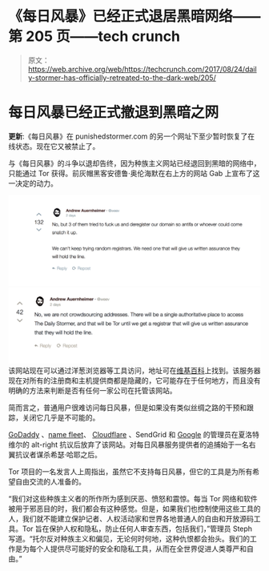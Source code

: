 # 《每日风暴》已经正式退居黑暗网络——第 205 页——tech crunch

> 原文：<https://web.archive.org/web/https://techcrunch.com/2017/08/24/daily-stormer-has-officially-retreated-to-the-dark-web/205/>

# 每日风暴已经正式撤退到黑暗之网

**更新**:《每日风暴》在 punishedstormer.com 的另一个网址下至少暂时恢复了在线状态。现在它又被禁止了。

与《每日风暴》的斗争以退却告终，因为种族主义网站已经退回到黑暗的网络中，只能通过 Tor 获得。前灰帽黑客安德鲁·奥伦海默在右上方的网站 Gab 上宣布了这一决定的动力。

![](img/d0e65767228209d6a77d311ce3c8b5ef.png)
![](img/46db00d4b4b7067a8ab8511709be6d30.png)
该网站现在可以通过洋葱浏览器等工具访问，地址可在[维基百科](https://web.archive.org/web/20200113000856/https://en.wikipedia.org/wiki/The_Daily_Stormer)上找到。该服务器现在对所有的注册商和主机提供商都是隐藏的，它可能存在于任何地方，而且没有明确的方法来判断是否有任何一家公司在托管该网站。

简而言之，普通用户很难访问每日风暴，但是如果没有类似丝绸之路的干预和跟踪，关闭它几乎是不可能的。

[GoDaddy](https://web.archive.org/web/20200113000856/https://beta.techcrunch.com/2017/08/13/godaddy-tells-white-supremacist-site-daily-stormer-to-find-a-new-domain-provider/) 、[name fleet](https://web.archive.org/web/20200113000856/https://beta.techcrunch.com/2017/08/20/the-daily-stormer-was-back-online-for-a-quick-second/)、 [Cloudflare](https://web.archive.org/web/20200113000856/https://beta.techcrunch.com/2017/08/16/digital-ocean-and-cloudflare-ditch-neo-nazi-client-the-daily-stormer/) 、SendGrid 和 [Google](https://web.archive.org/web/20200113000856/https://beta.techcrunch.com/2017/08/14/google-daily-stormer-domain/) 的管理员在夏洛特维尔的 alt-right 抗议后放弃了该网站。对每日风暴服务提供者的追捕始于一名右翼抗议者谋杀希瑟·哈耶之后。

Tor 项目的一名发言人上周指出，虽然它不支持每日风暴，但它的工具是为所有希望自由交流的人准备的。

“我们对这些种族主义者的所作所为感到厌恶、愤怒和震惊。每当 Tor 网络和软件被用于邪恶目的时，我们都会有这种感觉。但是，如果我们也控制使用这些工具的人，我们就不能建立保护记者、人权活动家和世界各地普通人的自由和开放源码工具。Tor 旨在保护人权和隐私，防止任何人审查东西，包括我们，”管理员 Steph 写道。“托尔反对种族主义和偏见，无论何时何地，这种仇恨都会抬头。我们的工作是为每个人提供尽可能好的安全和隐私工具，从而在全世界促进人类尊严和自由。”